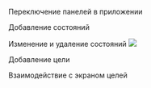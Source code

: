 Переключение панелей в приложении 

Добавление состояний


Изменение и удаление состояний 
![](https://github.com/AchieveIt-Goals-Wellness-Tracker/AchiveIt-Mobile/assets/96687560/53216e3e-1e10-41bc-9d2c-2874ed41a851)


 
Добавление цели



Взаимодействие с экраном целей

